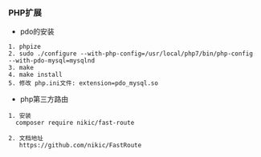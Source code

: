 ### PHP扩展

* pdo的安装
```
1. phpize
2. sudo ./configure --with-php-config=/usr/local/php7/bin/php-config  --with-pdo-mysql=mysqlnd
3. make 
4. make install
5. 修改 php.ini文件: extension=pdo_mysql.so
```

* php第三方路由
```
1. 安装
  composer require nikic/fast-route
  
2. 文档地址
   https://github.com/nikic/FastRoute
```
